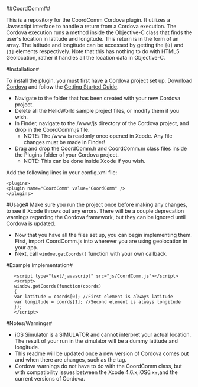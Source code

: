 ##CoordComm##

This is a repository for the CoordComm Cordova plugin. 
It utilizes a Javascript interface to handle a return from a Cordova execution. The Cordova execution runs a method inside the Objective-C class that finds the user's location in latitude and longitude. 
This return is in the form of an array. The latitude and longitude can be accessed by getting the `[0]` and `[1]` elements respectively.
Note that this has nothing to do with HTML5 Geolocation, rather it handles all the location data in Objective-C. 

#Installation#

To install the plugin, you must first have a Cordova project set up. 
Download [Cordova](http://cordova.apache.org/) and follow the [Getting Started Guide](http://cordova.apache.org/docs/en/2.6.0/guide_getting-started_ios_index.md.html#Getting%20Started%20with%20iOS).

* Navigate to the folder that has been created with your new Cordova project.
* Delete all the HelloWorld sample project files, or modify them if you wish.
* In Finder, navigate to the /www/js directory of the Cordova project, and drop in the CoordComm.js file.
    + NOTE: The /www is readonly once opened in Xcode. Any file changes must be made in Finder!
* Drag and drop the CoordComm.h and CoordComm.m class files inside the Plugins folder of your Cordova project.
    + NOTE: This can be done inside Xcode if you wish.

Add the following lines in your config.xml file:

    <plugins>
    <plugin name="CoordComm" value="CoordComm" />
    </plugins>
 

#Usage#
Make sure you run the project once before making any changes, to see if Xcode throws out any errors. There will be a couple deprecation warnings regarding the Cordova framework, but they can be ignored until Cordova is updated.

* Now that you have all the files set up, you can begin implementing them. First, import CoordComm.js into wherever you are using geolocation in your app.
       <script type="text/javascript" src="js/CoordComm.js"></script>
* Next, call `window.getCoords()` function with your own callback. 

#Example Implementation#
       
       <script type="text/javascript" src="js/CoordComm.js"></script>
       <script>
       window.getCoords(function(coords)
       {
       var latitude = coords[0]; //First element is always latitude
       var longitude = coords[1]; //Second element is always longitude
       });
       </script>

#Notes/Warnings#
* iOS Simulator is a SIMULATOR and cannot interpret your actual location. The result of your run in the simulator will be a dummy latitude and longitude.
* This readme will be updated once a new version of Cordova comes out and when there are changes, such as the <feature> tag. 
* Cordova warnings do not have to do with the CoordComm class, but with compatibility issues between the Xcode 4.6.x,iOS6.x+,and the current versions of Cordova.





